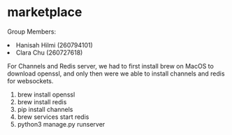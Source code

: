 # marketplace

Group Members:

<li> Hanisah Hilmi (260794101) 
<li> Clara Chu (260727618)

For Channels and Redis server, we had to first install brew on MacOS to download openssl, and only then were we able to install channels and redis for websockets.
1. brew install openssl
2. brew install redis
3. pip install channels
4. brew services start redis
5. python3 manage.py runserver


